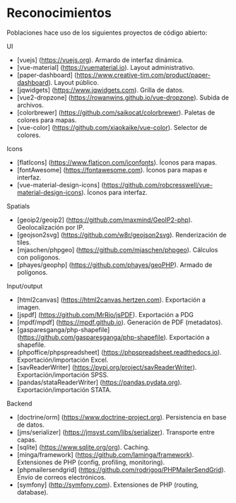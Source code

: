 # Reconocimientos
Poblaciones hace uso de los siguientes proyectos de código abierto: 

UI
- [vuejs] (https://vuejs.org). Armardo de interfaz dinámica.
- [vue-material] (https://vuematerial.io). Layout administrativo.
- [paper-dashboard] (https://www.creative-tim.com/product/paper-dashboard). Layout público.
- [jqwidgets] (https://www.jqwidgets.com). Grilla de datos.
- [vue2-dropzone] (https://rowanwins.github.io/vue-dropzone). Subida de archivos.
- [colorbrewer] (https://github.com/saikocat/colorbrewer). Paletas de colores para mapas.
- [vue-color] (https://github.com/xiaokaike/vue-color). Selector de colores.

Icons
- [flatIcons] (https://www.flaticon.com/iconfonts). Íconos para mapas.
- [fontAwesome] (https://fontawesome.com). Íconos para mapas e interfaz.
- [vue-material-design-icons] (https://github.com/robcresswell/vue-material-design-icons). Íconos para interfaz.

Spatials
- [geoip2/geoip2] (https://github.com/maxmind/GeoIP2-php). Geolocalización por IP.
- [geojson2svg] (https://github.com/w8r/geojson2svg). Renderización de tiles.
- [mjaschen/phpgeo] (https://github.com/mjaschen/phpgeo). Cálculos con polígonos.
- [phayes/geophp] (https://github.com/phayes/geoPHP). Armado de polígonos.

Input/output
- [html2canvas] (https://html2canvas.hertzen.com). Exportación a imagen.
- [jspdf] (https://github.com/MrRio/jsPDF). Exportación a PDG
- [mpdf/mpdf] (https://mpdf.github.io). Generación de PDF (metadatos).
- [gasparesganga/php-shapefile] (https://github.com/gasparesganga/php-shapefile). Exportación a shapefile.
- [phpoffice/phpspreadsheet] (https://phpspreadsheet.readthedocs.io). Exportación/importación Excel.
- [savReaderWriter] (https://pypi.org/project/savReaderWriter). Exportación/importación SPSS.
- [pandas/stataReaderWriter] (https://pandas.pydata.org). Exportación/importación STATA.

Backend
- [doctrine/orm] (https://www.doctrine-project.org). Persistencia en base de datos.
- [jms/serializer] (https://jmsyst.com/libs/serializer). Transporte entre capas.
- [sqlite] (https://www.sqlite.org/org). Caching.
- [minga/framework] (https://github.com/laminga/framework). Extensiones de PHP (config, profiling, monitoring). 
- [phpmailersendgrid] (https://github.com/rodrigoq/PHPMailerSendGrid). Envío de correos electrónicos.
- [symfony] (http://symfony.com). Extensiones de PHP (routing, database).
